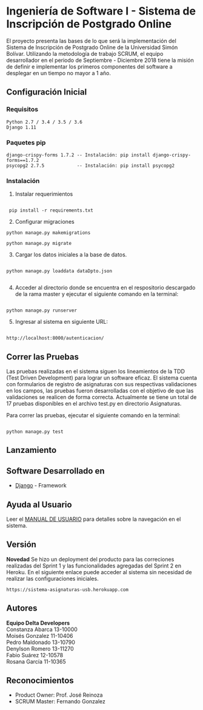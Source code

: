 
# Ingeniería de Software I - Sistema de Inscripción de Postgrado Online

El proyecto presenta las bases de lo que será la implementación del Sistema de Inscripción de Postgrado Online 
de la Universidad Simón Bolívar. Utilizando la metodología de trabajo SCRUM, el equipo desarrollador en el 
periodo de Septiembre - Diciembre 2018 tiene la misión de definir e implementar los primeros componentes del software a desplegar en un tiempo no mayor a 1 año.  

## Configuración Inicial

### Requisitos

```
Python 2.7 / 3.4 / 3.5 / 3.6
Django 1.11

```

### Paquetes pip
```
django-crispy-forms 1.7.2 -- Instalación: pip install django-crispy-forms==1.7.2 
psycopg2 2.7.5            -- Instalación: pip install psycopg2 

```

### Instalación

1. Instalar requerimientos

```
 
 pip install -r requirements.txt

```

2. Configurar migraciones

```
python manage.py makemigrations

python manage.py migrate

```

3. Cargar los datos iniciales a la base de datos.

```

python manage.py loaddata dataDpto.json


```

4. Acceder al directorio donde se encuentra en el respositorio descargado de la rama master y ejecutar el siguiente comando en la terminal:

```

python manage.py runserver

```

5. Ingresar al sistema en siguiente URL:

```

http://localhost:8000/autenticacion/

```

## Correr las Pruebas

Las pruebas realizadas en el sistema siguen los lineamientos de la TDD (Test Driven Development) para lograr un software eficaz. El sistema cuenta con formularios de registro de asignaturas con sus respectivas validaciones en los campos, las pruebas fueron desarrolladas con el objetivo de que las validaciones se realicen de forma correcta. Actualmente se tiene un total de 17 pruebas disponibles en el archivo test.py en directorio Asignaturas.

Para correr las pruebas, ejecutar el siguiente comando en la terminal:

```

python manage.py test

```

## Lanzamiento

## Software Desarrollado en

* [Django](https://docs.djangoproject.com/en/1.11/) - Framework 

## Ayuda al Usuario

Leer el [MANUAL DE USUARIO](https://github.com/cocococosti/IngSoft1-DeltaDev/blob/master/docs/Manual_del_Usuario.md) para detalles sobre la navegación en el sistema.

## Versión

**Novedad** Se hizo un deployment del producto para las correciones realizadas del Sprint 1 y las funcionalidades agregadas del Sprint 2 en Heroku. En el siguiente enlace puede acceder al sistema sin necesidad de realizar las configuraciones iniciales.

```
https://sistema-asignaturas-usb.herokuapp.com

```

## Autores

<b>Equipo Delta Developers</b>
<br>Constanza Abarca 13-10000
<br>Moisés Gonzalez 11-10406
<br>Pedro Maldonado 13-10790
<br>Denylson Romero 13-11270
<br>Fabio Suárez 12-10578
<br>Rosana García 11-10365

## Reconocimientos

* Product Owner: Prof. José Reinoza
* SCRUM Master: Fernando Gonzalez
